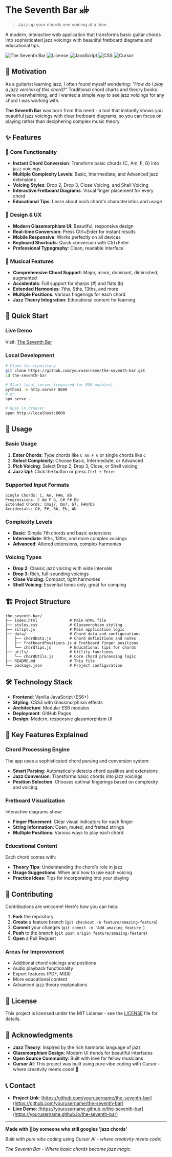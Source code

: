 # The Seventh Bar 𝄪𝄫

> Jazz up your chords one voicing at a time.

A modern, interactive web application that transforms basic guitar chords into sophisticated jazz voicings with beautiful fretboard diagrams and educational tips.

![The Seventh Bar](https://img.shields.io/badge/Status-Live-brightgreen)
![License](https://img.shields.io/badge/License-MIT-blue)
![JavaScript](https://img.shields.io/badge/JavaScript-ES6+-yellow)
![CSS](https://img.shields.io/badge/CSS-Glassmorphism-purple)
![Cursor](https://img.shields.io/badge/Built%20With-Cursor%20AI-orange)

## 🎸 Motivation

As a guitarist learning jazz, I often found myself wondering: *"How do I play a jazz version of this chord?"* Traditional chord charts and theory books were overwhelming, and I wanted a simple way to see jazz voicings for any chord I was working with.

**The Seventh Bar** was born from this need - a tool that instantly shows you beautiful jazz voicings with clear fretboard diagrams, so you can focus on playing rather than deciphering complex music theory.

## ✨ Features

### 🎯 **Core Functionality**
- **Instant Chord Conversion**: Transform basic chords (C, Am, F, G) into jazz voicings
- **Multiple Complexity Levels**: Basic, Intermediate, and Advanced jazz extensions
- **Voicing Styles**: Drop 2, Drop 3, Close Voicing, and Shell Voicing
- **Interactive Fretboard Diagrams**: Visual finger placement for every chord
- **Educational Tips**: Learn about each chord's characteristics and usage

### 🎨 **Design & UX**
- **Modern Glassmorphism UI**: Beautiful, responsive design
- **Real-time Conversion**: Press Ctrl+Enter for instant results
- **Mobile Responsive**: Works perfectly on all devices
- **Keyboard Shortcuts**: Quick conversion with Ctrl+Enter
- **Professional Typography**: Clean, readable interface

### 🎵 **Musical Features**
- **Comprehensive Chord Support**: Major, minor, dominant, diminished, augmented
- **Accidentals**: Full support for sharps (#) and flats (b)
- **Extended Harmonies**: 7ths, 9ths, 13ths, and more
- **Multiple Positions**: Various fingerings for each chord
- **Jazz Theory Integration**: Educational content for learning

## 🚀 Quick Start

### **Live Demo**
Visit: [The Seventh Bar](https://yourusername.github.io/the-seventh-bar)

### **Local Development**
```bash
# Clone the repository
git clone https://github.com/yourusername/the-seventh-bar.git
cd the-seventh-bar

# Start local server (required for ES6 modules)
python3 -m http.server 8000
# or
npx serve .

# Open in browser
open http://localhost:8000
```

## 📖 Usage

### **Basic Usage**
1. **Enter Chords**: Type chords like `C Am F G` or single chords like `C`
2. **Select Complexity**: Choose Basic, Intermediate, or Advanced
3. **Pick Voicing**: Select Drop 2, Drop 3, Close, or Shell voicing
4. **Jazz Up!**: Click the button or press `Ctrl + Enter`

### **Supported Input Formats**
```
Single Chords: C, Am, F#m, Bb
Progressions: C Am F G, C# F# Bb
Extended Chords: Cmaj7, Dm7, G7, F#m7b5
Accidentals: C#, F#, Bb, Eb, Ab
```

### **Complexity Levels**
- **Basic**: Simple 7th chords and basic extensions
- **Intermediate**: 9ths, 13ths, and more complex voicings
- **Advanced**: Altered extensions, complex harmonies

### **Voicing Types**
- **Drop 2**: Classic jazz voicing with wide intervals
- **Drop 3**: Rich, full-sounding voicings
- **Close Voicing**: Compact, tight harmonies
- **Shell Voicing**: Essential tones only, great for comping

## 🏗️ Project Structure

```
the-seventh-bar/
├── index.html              # Main HTML file
├── styles.css              # Glassmorphism styling
├── script.js               # Main application logic
├── data/                   # Chord data and configurations
│   ├── chordData.js        # Chord definitions and notes
│   ├── fretboardPositions.js # Fretboard finger positions
│   └── chordTips.js        # Educational tips for chords
├── utils/                  # Utility functions
│   └── chordUtils.js       # Core chord processing logic
├── README.md               # This file
└── package.json            # Project configuration
```

## 🛠️ Technology Stack

- **Frontend**: Vanilla JavaScript (ES6+)
- **Styling**: CSS3 with Glassmorphism effects
- **Architecture**: Modular ES6 modules
- **Deployment**: GitHub Pages
- **Design**: Modern, responsive glassmorphism UI

## 🎯 Key Features Explained

### **Chord Processing Engine**
The app uses a sophisticated chord parsing and conversion system:
- **Smart Parsing**: Automatically detects chord qualities and extensions
- **Jazz Conversion**: Transforms basic chords into jazz voicings
- **Position Selection**: Chooses optimal fingerings based on complexity and voicing

### **Fretboard Visualization**
Interactive diagrams show:
- **Finger Placement**: Clear visual indicators for each finger
- **String Information**: Open, muted, and fretted strings
- **Multiple Positions**: Various ways to play each chord

### **Educational Content**
Each chord comes with:
- **Theory Tips**: Understanding the chord's role in jazz
- **Usage Suggestions**: When and how to use each voicing
- **Practice Ideas**: Tips for incorporating into your playing

## 🤝 Contributing

Contributions are welcome! Here's how you can help:

1. **Fork** the repository
2. **Create** a feature branch (`git checkout -b feature/amazing-feature`)
3. **Commit** your changes (`git commit -m 'Add amazing feature'`)
4. **Push** to the branch (`git push origin feature/amazing-feature`)
5. **Open** a Pull Request

### **Areas for Improvement**
- Additional chord voicings and positions
- Audio playback functionality
- Export features (PDF, MIDI)
- More educational content
- Advanced jazz theory explanations

## 📝 License

This project is licensed under the MIT License - see the [LICENSE](LICENSE) file for details.

## 🙏 Acknowledgments

- **Jazz Theory**: Inspired by the rich harmonic language of jazz
- **Glassmorphism Design**: Modern UI trends for beautiful interfaces
- **Open Source Community**: Built with love for fellow musicians
- **Cursor AI**: This project was built using pure vibe coding with Cursor - where creativity meets code! 🚀

## 📞 Contact

- **Project Link**: [https://github.com/yourusername/the-seventh-bar](https://github.com/yourusername/the-seventh-bar)
- **Live Demo**: [https://yourusername.github.io/the-seventh-bar](https://yourusername.github.io/the-seventh-bar)

---

**Made with 🎸 by someone who still googles 'jazz chords'**

*Built with pure vibe coding using Cursor AI - where creativity meets code!*

*The Seventh Bar - Where basic chords become jazz magic.* 